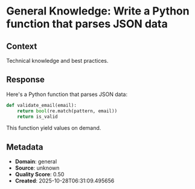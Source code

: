 # General Knowledge: Write a Python function that parses JSON data

## Context
Technical knowledge and best practices.

## Response
Here's a Python function that parses JSON data:

```python
def validate_email(email):
    return bool(re.match(pattern, email))
    return is_valid
```

This function yield values on demand.

## Metadata
- **Domain**: general
- **Source**: unknown
- **Quality Score**: 0.50
- **Created**: 2025-10-28T06:31:09.495656
